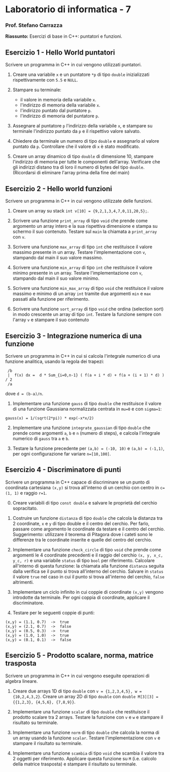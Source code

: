 # Laboratorio di informatica - 7
### Prof. Stefano Carrazza

**Riassunto:** Esercizi di base in C++: puntatori e funzioni.

## Esercizio 1 - Hello World puntatori

Scrivere un programma in C++ in cui vengono utilizzati puntatori.

1. Creare una variabile `x` e un puntatore `*p` di tipo `double` inizializzati
rispettivamente con `5.5` e `NULL`.

2. Stampare su terminale:
   - il valore in memoria della variabile `x`.
   - l'indirizzo di memoria della variabile `x`.
   - l'indirizzo puntato dal puntatore `p`.
   - l'indirizzo di memoria del puntatore `p`.

3. Assegnare al puntatore `p` l'indirizzo della variabile `x`, e stampare su
terminale l'indirizzo puntato da `p` e il rispettivo valore salvato.

4. Chiedere da terminale un numero di tipo `double` e assegnarlo al valore puntato da `p`. Controllare che il valore di `x` è stato modificato.

5. Creare un array dinamico di tipo `double` di dimensione 10, stampare l'indirizzo
di memoria per tutte le componenti dell'array. Verificare che gli indirizzi distano
tra di loro il numero di bytes del tipo `double`. (Ricordarsi di eliminare l'array
prima della fine del main)

## Esercizio 2 - Hello world funzioni

Scrivere un programma in C++ in cui vengono utilizzate delle funzioni.

1. Creare un array su stack `int v[10] = {9,2,1,3,4,7,0,11,20,5};`.

2. Scrivere una funzione `print_array` di tipo `void` che prende come argomento un array intero e la sua rispettiva dimensione e stampa su schermo il suo contenuto. Testare sul `main` la chiamata a `print_array` con `v`.

3. Scrivere una funzione `max_array` di tipo `int` che restituisce il valore massimo presente in un array. Testare l'implementazione con `v`, stampando dal main il suo valore massimo.

4. Scrivere una funzione `min_array` di tipo `int` che restituisce il valore minimo presente in un array. Testare l'implementazione con `v`, stampando dal main il suo valore minimo.

5. Scrivere una funzione `min_max_array` di tipo `void` che restituisce il valore
massimo e minimo di un array `int` tramite due argomenti `min` e `max` passati alla funzione per riferimento.

6. Scrivere una funzione `sort_array` di tipo `void` che ordina (selection sort) in modo crescente un array di tipo `int`. Testare la funzione sempre con l'array `v` e stampare il suo contenuto

## Esercizio 3 - Integrazione numerica di una funzione

Scrivere un programma in C++ in cui si calcola l'integrale numerico di una funzione analitica, usando la regola dei trapezi:
```
 /b
 |  f(x) dx =  d * Sum_{i=0,n-1} ( f(a + i * d) + f(a + (i + 1) * d) ) / 2
 /a
```
dove `d = (b-a)/n`.

1. Implementare una funzione `gauss` di tipo `double` che restituisce il valore di una funzione Gaussiana normalizzata centrata in `mu=0` e con `sigma=1`:
```
gauss(x) = 1/(sqrt(2*pi)) * exp(-x*x/2)
```

2. Implementare una funzione `integrate_gaussian` di tipo `double` che prende come argomenti `a`, `b` e `n` (numero di steps), e calcola l'integrale numerico di `gauss` tra `a` e `b`.

3. Testare la funzione precedente per `(a,b) = (-10, 10)` e `(a,b) = (-1,1)`, per ogni configurazione far variare `n=[10,100]`.

## Esercizio 4 - Discriminatore di punti

Scrivere un programma in C++ capace di discriminare se un punto di coordinata cartesiana `(x,y)` si trova all'interno
di un cerchio con centro in `c=(1, 1)` e raggio `r=1`.

0. Creare variabili di tipo `const double` e salvare le proprietà del cerchio sopracitato.

1. Costruire un funzione `distanza` di tipo `double` che calcola la distanza tra 2
coordinate, `x` e `y` di tipo double e il centro del cerchio. Per farlo, passare
come argomento le coordinate da testare e il centro del cerchio. Suggerimento: utilizzare
il teorema di Pitagora dove i cateti sono le differenze tra le coordinate inserite e quelle del centro del cerchio.

2. Implementare una funzione `check_circle` di tipo `void` che prende come argomenti le 4 coordinate precedenti e il raggio del cerchio `(x, y, x_c, y_c, r)` e una variabile `status` di tipo `bool` per riferimento. Calcolare all'interno di questa funzione: la chiamata alla funzione `distanza` seguita dalla verifica se il punto si trova all'interno del cerchio. Salvare in `status` il valore `true` nel caso in cui il punto si trova all'interno del cerchio, `false` altrimenti.

2. Implementare un ciclo infinito in cui coppie di coordinate `(x,y)` vengono
introdotte da terminale. Per ogni coppia di coordinate, applicare il discriminatore.

3. Testare per le seguenti coppie di punti:
```
(x,y) = (1.1, 0.7)  ->  true
(x,y) = (2.1, 0.7)  ->  false
(x,y) = (0.5, 0.3)  ->  true
(x,y) = (1.0, 1.0)  ->  true
(x,y) = (0.1, 0.1)  ->  false
```


## Esercizio 5 - Prodotto scalare, norma, matrice trasposta

Scrivere un programma in C++ in cui vengono eseguite operazioni di algebra lineare.

1. Creare due arrays 1D di tipo `double` con `v = {1,2,3,4,5}, w = {10,2,4,3,2}`. Creare un array 2D di tipo `double` con `double M[3][3] = {{1,2,3}, {4,5,6}, {7,8,9}}`.

2. Implementare una funzione `scalar` di tipo `double` che restituisce il prodotto scalare tra 2 arrays. Testare la funzione con `v` e `w` e stampare il risultato su terminale.

3. Implementare una funzione `norm` di tipo `double` che calcola la norma di un array usando la funzione `scalar`. Testare l'implementazione con `v` e stampare il risultato su terminale.

4. Implementare una funzione `scambia` di tipo `void` che scambia il valore tra 2 oggetti per riferimento. Applicare questa funzione su `M` (i.e. calcolo della matrice trasposta) e stampare il risultato su terminale.
